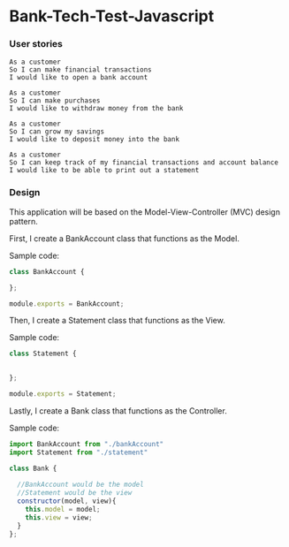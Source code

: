 # Bank-Tech-Test-Javascript

### User stories

```
As a customer
So I can make financial transactions
I would like to open a bank account
```

```
As a customer
So I can make purchases
I would like to withdraw money from the bank 
```

```
As a customer
So I can grow my savings
I would like to deposit money into the bank
```

```
As a customer
So I can keep track of my financial transactions and account balance
I would like to be able to print out a statement
```

### Design

This application will be based on the Model-View-Controller (MVC) design pattern.

First, I create a BankAccount class that functions as the <bold>Model</bold>.

Sample code: 

```javascript
class BankAccount {

};

module.exports = BankAccount;
```

Then, I create a Statement class that functions as the <bold>View</bold>.

Sample code:

```javascript
class Statement {

  
};

module.exports = Statement;
```

Lastly, I create a Bank class that functions as the <bold>Controller</bold>.

Sample code:

```javascript
import BankAccount from "./bankAccount"
import Statement from "./statement"

class Bank {
  
  //BankAccount would be the model
  //Statement would be the view
  constructor(model, view){
    this.model = model;
    this.view = view;  
  }
};
```

